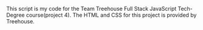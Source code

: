 This script is my code for the Team Treehouse Full Stack JavaScript Tech-Degree course(project 4). The HTML and CSS for this project is provided by Treehouse. 

